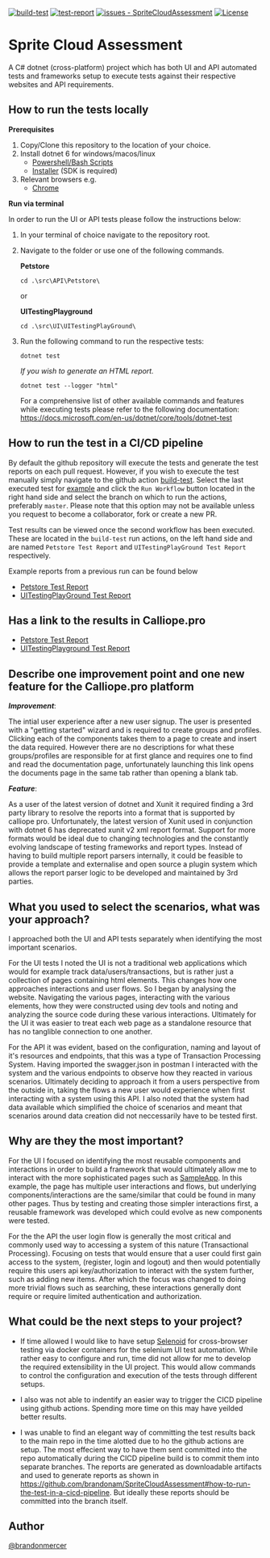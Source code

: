 [![build-test](https://github.com/brandonam/SpriteCloudAssessment/workflows/build-test/badge.svg)](https://github.com/brandonam/SpriteCloudAssessment/actions?query=workflow:"build-test")
[![test-report](https://github.com/brandonam/SpriteCloudAssessment/workflows/test-report/badge.svg)](https://github.com/brandonam/SpriteCloudAssessment/actions?query=workflow:"test-report")
[![issues - SpriteCloudAssessment](https://img.shields.io/github/issues/brandonam/SpriteCloudAssessment)](https://github.com/brandonam/SpriteCloudAssessment/issues)
[![License](https://img.shields.io/badge/License-MIT-blue)](#license)
# Sprite Cloud Assessment

A C# dotnet (cross-platform) project which has both UI and API automated tests and frameworks setup to execute tests against their respective websites and API requirements.

## How to run the tests locally
__Prerequisites__
1. Copy/Clone this repository to the location of your choice.
2. Install dotnet 6 for windows/macos/linux
    - [Powershell/Bash Scripts](https://dotnet.microsoft.com/en-us/download/dotnet/scripts)
    - [Installer](https://dotnet.microsoft.com/en-us/download/dotnet/6.0) (SDK is required)
3. Relevant browsers e.g.
    - [Chrome](https://www.google.com/chrome/)

__Run via terminal__

In order to run the UI or API tests please follow the instructions below:

1. In your terminal of choice navigate to the repository root.
2. Navigate to the folder or use one of the following commands.

    **Petstore**
    ```
    cd .\src\API\Petstore\
    ```
    or
    
    **UITestingPlayground**
    ```
    cd .\src\UI\UITestingPlayGround\
    ```
3. Run the following command to run the respective tests:
    ``` 
    dotnet test
    ```
    _If you wish to generate an HTML report._
    ``` 
    dotnet test --logger "html"
    ```
    For a comprehensive list of other available commands and features while executing tests please refer to the following documentation: https://docs.microsoft.com/en-us/dotnet/core/tools/dotnet-test


## How to run the test in a CI/CD pipeline

By default the github repository will execute the tests and generate the test reports on each pull request. However, if you wish to execute the test manually simply navigate to the github action [build-test](https://github.com/brandonam/SpriteCloudAssessment/actions/workflows/build-test.yml). Select the last executed test for [example](https://github.com/brandonam/SpriteCloudAssessment/actions/runs/2773281212) and click the `Run Workflow` button located in the right hand side and select the branch on which to run the actions, preferably `master`. Please note that this option may not be available unless you request to become a collaborator, fork or create a new PR.

Test results can be viewed once the second workflow has been executed. These are located in the `build-test` run actions, on the left hand side and are named `Petstore Test Report` and `UITestingPlayGround Test Report` respectively.

Example reports from a previous run can be found below
- [Petstore Test Report](https://github.com/brandonam/SpriteCloudAssessment/runs/7607082433?check_suite_focus=true)
- [UITestingPlayGround Test Report](https://github.com/brandonam/SpriteCloudAssessment/runs/7607082243?check_suite_focus=true)

## Has a link to the results in Calliope.pro

- [Petstore Test Report](https://app.calliope.pro/reports/140632) 
- [UITestingPlayground Test Report](https://app.calliope.pro/reports/140633) 

## Describe one improvement point and one new feature for the Calliope.pro platform

**_Improvement_**:

The intial user experience after a new user signup. The user is presented with a "getting started" wizard and is required to create groups and profiles. Clicking each of the components takes them to a page to create and insert the data required. However there are no descriptions for what these groups/profiles are responsible for at first glance and requires one to find and read the documentation page, unfortunately launching this link opens the documents page in the same tab rather than opening a blank tab.

**_Feature_**:

As a user of the latest version of dotnet and Xunit it required finding a 3rd party library to resolve the reports into a format that is supported by calliope pro. Unfortunately, the latest version of Xunit used in conjunction with dotnet 6 has deprecated xunit v2 xml report format. Support for more formats would be ideal due to changing technologies and the constantly evolving landscape of testing frameworks and report types. Instead of having to build multiple report parsers internally, it could be feasible to provide a template and externalise and open source a plugin system which allows the report parser logic to be developed and maintained by 3rd parties.

## What you used to select the scenarios, what was your approach?

I approached both the UI and API tests separately when identifying the most important scenarios. 

For the UI tests I noted the UI is not a traditional web applications which would for example track data/users/transactions, but is rather just a collection of pages containing html elements. This changes how one approaches interactions and user flows. So I began by analysing the website. Navigating the various pages, interacting with the various elements, how they were constructed using dev tools and noting and analyzing the source code during these various interactions. Ultimately for the UI it was easier to treat each web page as a standalone resource that has no tanglible connection to one another.

For the API it was evident, based on the configuration, naming and layout of it's resources and endpoints, that this was a type of Transaction Processing System. Having imported the swagger.json in postman I interacted with the system and the various endpoints to observe how they reacted in various scenarios. Ultimately deciding to approach it from a users perspective from the outside in, taking the flows a new user would experience when first interacting with a system using this API. I also noted that the system had data available which simplified the choice of scenarios and meant that scenarios around data creation did not neccessarily have to be tested first.

## Why are they the most important?
For the UI I focused on identifying the most reusable components and interactions in order to build a framework that would ultimately allow me to interact with the more sophisticated pages such as [SampleApp](http://www.uitestingplayground.com/sampleapp). In this example, the page has multiple user interactions and flows, but underlying components/interactions are the same/similar that could be found in many other pages. Thus by testing and creating those simpler interactions first, a reusable framework was developed which could evolve as new components were tested.

For the the API the user login flow is generally the most critical and commonly used way to accessing a system of this nature (Transactional Processing). Focusing on tests that would ensure that a user could first gain access to the system, (register, login and logout) and then would potentially require this users api key/authorization to interact with the system further, such as adding new items. After which the focus was changed to doing more trivial flows such as searching, these interactions generally dont require or require limited authentication and authorization.

## What could be the next steps to your project?
 - If time allowed I would like to have setup [Selenoid](https://aerokube.com/selenoid/) for cross-browser testing via docker containers for the selenium UI test automation. While rather easy to configure and run, time did not allow for me to develop the required extensibility in the UI project. This would allow commands to control the configuration and execution of the tests through different setups.

 - I also was not able to indentify an easier way to trigger the CICD pipeline using github actions. Spending more time on this may have yeilded better results.
 
 - I was unable to find an elegant way of committing the test results back to the main repo in the time alotted due to ho the github actions are setup. The most effecient way to have them sent committed into the repo automatically during the CICD pipeline build is to commit them into separate branches. The reports are generated as downloadable artifacts and used to generate reports as shown in https://github.com/brandonam/SpriteCloudAssessment#how-to-run-the-test-in-a-cicd-pipeline. But ideally these reports should be committed into the branch itself.
## Author

[@brandonmercer](https://github.com/brandonam)

